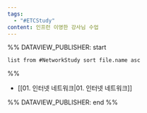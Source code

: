 ```yaml
---
tags:
  - "#ETCStudy"
content: 인프런 이영한 강사님 수업
---
```



%% DATAVIEW_PUBLISHER: start
```dataview
list from #NetworkStudy sort file.name asc
```
%%

- [[01. 인터넷 네트워크|01. 인터넷 네트워크]]

%% DATAVIEW_PUBLISHER: end %%

